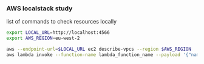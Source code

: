 ### AWS localstack study

list of commands to check resources locally 

```bash 
export LOCAL_URL=http://localhost:4566
export AWS_REGION=eu-west-2 

aws --endpoint-url=$LOCAL_URL ec2 describe-vpcs --region $AWS_REGION
aws lambda invoke --function-name lambda_function_name --payload '{"name":"Bob"}' --invocation-type Event --cli-binary-format raw-in-base64-out  ./output.json --endpoint-url=$LOCAL_URL
```